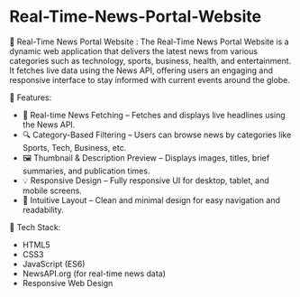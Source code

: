 # Real-Time-News-Portal-Website

📰 Real-Time News Portal Website : The Real-Time News Portal Website is a dynamic web application that delivers the latest news from various categories such as technology, sports, business, health, and entertainment. It fetches live data using the News API, offering users an engaging and responsive interface to stay informed with current events around the globe.

🌟 Features:
- 📡 Real-time News Fetching – Fetches and displays live headlines using the News API.
- 🔍 Category-Based Filtering – Users can browse news by categories like Sports, Tech, Business, etc.
- 🖼️ Thumbnail & Description Preview – Displays images, titles, brief summaries, and publication times.
- 💡 Responsive Design – Fully responsive UI for desktop, tablet, and mobile screens.
- 🧭 Intuitive Layout – Clean and minimal design for easy navigation and readability.


  
🔧 Tech Stack:
- HTML5
- CSS3
- JavaScript (ES6)
- NewsAPI.org (for real-time news data)
- Responsive Web Design

